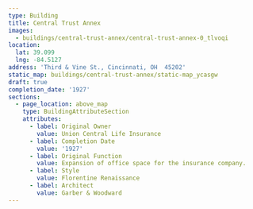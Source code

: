 ```yaml
---
type: Building
title: Central Trust Annex
images:
  - buildings/central-trust-annex/central-trust-annex-0_tlvoqi
location:
  lat: 39.099
  lng: -84.5127
address: 'Third & Vine St., Cincinnati, OH  45202'
static_map: buildings/central-trust-annex/static-map_ycasgw
draft: true
completion_date: '1927'
sections:
  - page_location: above_map
    type: BuildingAttributeSection
    attributes:
      - label: Original Owner
        value: Union Central Life Insurance
      - label: Completion Date
        value: '1927'
      - label: Original Function
        value: Expansion of office space for the insurance company.
      - label: Style
        value: Florentine Renaissance
      - label: Architect
        value: Garber & Woodward
---
```

